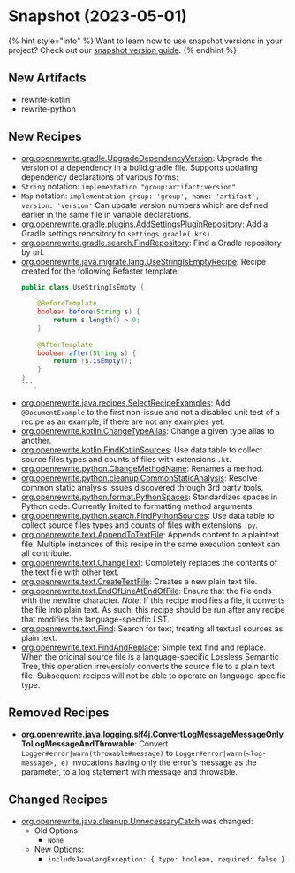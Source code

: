 # Snapshot (2023-05-01)

{% hint style="info" %}
Want to learn how to use snapshot versions in your project? Check out our [snapshot version guide](/reference/snapshot-instructions.md).
{% endhint %}

## New Artifacts
* rewrite-kotlin
* rewrite-python

## New Recipes
* [org.openrewrite.gradle.UpgradeDependencyVersion](https://docs.openrewrite.org/reference/recipes/gradle/upgradedependencyversion): Upgrade the version of a dependency in a build.gradle file. Supports updating dependency declarations of various forms:
* `String` notation:  `implementation "group:artifact:version"` 
* `Map` notation: `implementation group: 'group', name: 'artifact', version: 'version'`
Can update version numbers which are defined earlier in the same file in variable declarations. 
* [org.openrewrite.gradle.plugins.AddSettingsPluginRepository](https://docs.openrewrite.org/reference/recipes/gradle/plugins/addsettingspluginrepository): Add a Gradle settings repository to `settings.gradle(.kts)`. 
* [org.openrewrite.gradle.search.FindRepository](https://docs.openrewrite.org/reference/recipes/gradle/search/findrepository): Find a Gradle repository by url. 
* [org.openrewrite.java.migrate.lang.UseStringIsEmptyRecipe](https://docs.openrewrite.org/reference/recipes/java/migrate/lang/usestringisemptyrecipe): Recipe created for the following Refaster template:
    ```java
    public class UseStringIsEmpty {
        
        @BeforeTemplate
        boolean before(String s) {
            return s.length() > 0;
        }
        
        @AfterTemplate
        boolean after(String s) {
            return !s.isEmpty();
        }
    }
    ```. 
* [org.openrewrite.java.recipes.SelectRecipeExamples](https://docs.openrewrite.org/reference/recipes/java/recipes/selectrecipeexamples): Add `@DocumentExample` to the first non-issue and not a disabled unit test of a recipe as an example, if there are not any examples yet. 
* [org.openrewrite.kotlin.ChangeTypeAlias](https://docs.openrewrite.org/reference/recipes/kotlin/changetypealias): Change a given type alias to another. 
* [org.openrewrite.kotlin.FindKotlinSources](https://docs.openrewrite.org/reference/recipes/kotlin/findkotlinsources): Use data table to collect source files types and counts of files with extensions `.kt`. 
* [org.openrewrite.python.ChangeMethodName](https://docs.openrewrite.org/reference/recipes/python/changemethodname): Renames a method. 
* [org.openrewrite.python.cleanup.CommonStaticAnalysis](https://docs.openrewrite.org/reference/recipes/python/cleanup/commonstaticanalysis): Resolve common static analysis issues discovered through 3rd party tools. 
* [org.openrewrite.python.format.PythonSpaces](https://docs.openrewrite.org/reference/recipes/python/format/pythonspaces): Standardizes spaces in Python code. Currently limited to formatting method arguments. 
* [org.openrewrite.python.search.FindPythonSources](https://docs.openrewrite.org/reference/recipes/python/search/findpythonsources): Use data table to collect source files types and counts of files with extensions `.py`. 
* [org.openrewrite.text.AppendToTextFile](https://docs.openrewrite.org/reference/recipes/text/appendtotextfile): Appends content to a plaintext file. Multiple instances of this recipe in the same execution context can all contribute. 
* [org.openrewrite.text.ChangeText](https://docs.openrewrite.org/reference/recipes/text/changetext): Completely replaces the contents of the text file with other text. 
* [org.openrewrite.text.CreateTextFile](https://docs.openrewrite.org/reference/recipes/text/createtextfile): Creates a new plain text file. 
* [org.openrewrite.text.EndOfLineAtEndOfFile](https://docs.openrewrite.org/reference/recipes/text/endoflineatendoffile): Ensure that the file ends with the newline character. *Note*: If this recipe modifies a file, it converts the file into plain text. As such, this recipe should be run after any recipe that modifies the language-specific LST. 
* [org.openrewrite.text.Find](https://docs.openrewrite.org/reference/recipes/text/find): Search for text, treating all textual sources as plain text. 
* [org.openrewrite.text.FindAndReplace](https://docs.openrewrite.org/reference/recipes/text/findandreplace): Simple text find and replace. When the original source file is a language-specific Lossless Semantic Tree, this operation irreversibly converts the source file to a plain text file. Subsequent recipes will not be able to operate on language-specific type. 

## Removed Recipes
* **org.openrewrite.java.logging.slf4j.ConvertLogMessageMessageOnlyToLogMessageAndThrowable**: Convert `Logger#error|warn(throwable#message)` to `Logger#error|warn(<log-message>, e)` invocations having only the error's message as the parameter, to a log statement with message and throwable. 

## Changed Recipes
* [org.openrewrite.java.cleanup.UnnecessaryCatch](https://docs.openrewrite.org/reference/recipes/java/cleanup/unnecessarycatch) was changed:
  * Old Options:
    * `None`
  * New Options:
    * `includeJavaLangException: { type: boolean, required: false }`